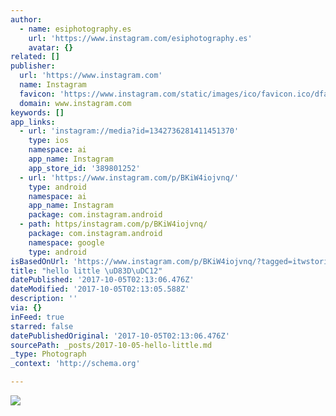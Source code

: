 ```yaml
---
author:
  - name: esiphotography.es
    url: 'https://www.instagram.com/esiphotography.es'
    avatar: {}
related: []
publisher:
  url: 'https://www.instagram.com'
  name: Instagram
  favicon: 'https://www.instagram.com/static/images/ico/favicon.ico/dfa85bb1fd63.ico'
  domain: www.instagram.com
keywords: []
app_links:
  - url: 'instagram://media?id=1342736281411451370'
    type: ios
    namespace: ai
    app_name: Instagram
    app_store_id: '389801252'
  - url: 'https://www.instagram.com/p/BKiW4iojvnq/'
    type: android
    namespace: ai
    app_name: Instagram
    package: com.instagram.android
  - path: https/instagram.com/p/BKiW4iojvnq/
    package: com.instagram.android
    namespace: google
    type: android
isBasedOnUrl: 'https://www.instagram.com/p/BKiW4iojvnq/?tagged=itwstories'
title: "hello little \uD83D\uDC12"
datePublished: '2017-10-05T02:13:06.476Z'
dateModified: '2017-10-05T02:13:05.588Z'
description: ''
via: {}
inFeed: true
starred: false
datePublishedOriginal: '2017-10-05T02:13:06.476Z'
sourcePath: _posts/2017-10-05-hello-little.md
_type: Photograph
_context: 'http://schema.org'

---
```

![](https://imgflo.herokuapp.com/graph/2b2431f8e7ba7b0/ca062cec62c121795e3cf46c05338630/croprotate.jpg?cropheight=441&cropwidth=640&degrees=0&input=https%3A%2F%2Fscontent-iad3-1.cdninstagram.com%2Ft51.2885-15%2Fs640x640%2Fsh0.08%2Fe35%2F14279001_1666885126972818_2129994488_n.jpg&x=0&y=95)